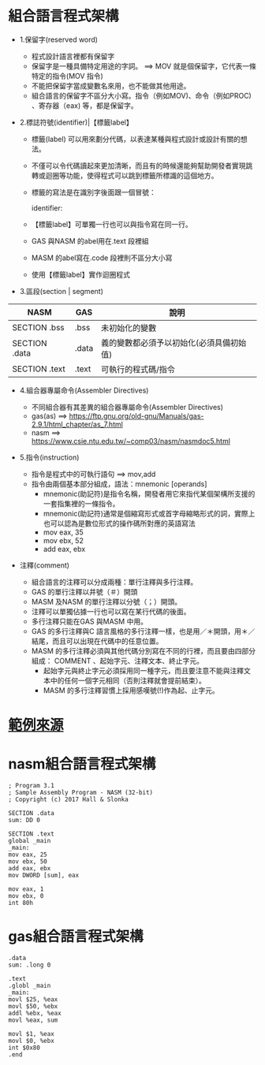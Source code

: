 
# 組合語言程式架構 

- 1.保留字(reserved word)
  - 程式設計語言裡都有保留字
  - 保留字是一種具備特定用途的字詞。  ==> MOV 就是個保留字，它代表一條特定的指令(MOV 指令)
  - 不能把保留字當成變數名來用，也不能做其他用途。
  - 組合語言的保留字不區分大小寫。指令（例如MOV)、命令（例如PROC) 、寄存器（eax) 等，都是保留字。
 
- 2.標誌符號(identifier)|【標籤label】
  - 標籤(label) 可以用來劃分代碼，以表達某種與程式設計或設計有關的想法。
  - 不僅可以令代碼讀起來更加清晰，而且有的時候還能夠幫助開發者實現跳轉或迴圈等功能，使得程式可以跳到標籤所標識的這個地方。
  - 標籤的寫法是在識別字後面跟一個冒號：
  
    identifier:
  
  - 【標籤label】可單獨一行也可以與指令寫在同一行。
  - GAS 與NASM 的abel用在.text 段裡組
  - MASM 的abel寫在.code 段裡則不區分大小寫
  - 使用【標籤label】實作迴圈程式


- 3.區段(section | segment)

|NASM|GAS|說明|
|------|------|---------|
|SECTION .bss|.bss|未初始化的變數 |
|SECTION .data |.data | 義的變數都必須予以初始化(必須具備初始值)|
|SECTION .text |.text| 可執行的程式碼/指令|


- 4.組合器專屬命令(Assembler Directives)
  - 不同組合器有其差異的組合器專屬命令(Assembler Directives)
  - gas(as) ==> https://ftp.gnu.org/old-gnu/Manuals/gas-2.9.1/html_chapter/as_7.html
  - nasm ==> https://www.csie.ntu.edu.tw/~comp03/nasm/nasmdoc5.html

- 5.指令(instruction)
  - 指令是程式中的可執行語句 ==> mov,add
  - 指令由兩個基本部分組成，語法：mnemonic [operands]
    - mnemonic(助記符)是指令名稱，開發者用它來指代某個架構所支援的一套指集裡的一條指令。
    - mnemonic(助記符)通常是個縮寫形式或首字母縮略形式的詞，實際上也可以認為是數位形式的操作碼所對應的英語寫法
    - mov eax, 35
    - mov ebx, 52
    - add eax, ebx

- 注釋(comment)
  - 組合語言的注釋可以分成兩種：單行注釋與多行注釋。
  - GAS 的單行注釋以井號（＃）開頭
  - MASM 及NASM 的單行注釋以分號（；）開頭。
  - 注釋可以單獨佔據一行也可以寫在某行代碼的後面。
  - 多行注釋只能在GAS 與MASM 中用。
  - GAS 的多行注釋與C 語言風格的多行注釋一樣，也是用／＊開頭，用＊／結尾，而且可以出現在代碼中的任意位置。
  - MASM 的多行注釋必須與其他代碼分別寫在不同的行裡，而且要由四部分組成： COMMENT 、起始字元、注釋文本、終止字元。
    - 起始字元與終止字元必須採用同一種字元，而且要注意不能與注釋文本中的任何一個字元相同（否則注釋就會提前結束）。
    - MASM 的多行注釋習慣上採用感嘆號(!)作為起、止字元。



# [範例來源](https://github.com/brianrhall/Assembly/blob/master/Chapter_3/Program%203.1/x86)

# nasm組合語言程式架構
```
; Program 3.1
; Sample Assembly Program - NASM (32-bit)
; Copyright (c) 2017 Hall & Slonka

SECTION .data
sum: DD 0

SECTION .text
global _main
_main:
mov eax, 25
mov ebx, 50
add eax, ebx
mov DWORD [sum], eax

mov eax, 1
mov ebx, 0
int 80h
```
# gas組合語言程式架構
```
.data
sum: .long 0

.text
.globl _main
_main:
movl $25, %eax
movl $50, %ebx
addl %ebx, %eax
movl %eax, sum

movl $1, %eax
movl $0, %ebx
int $0x80
.end
```
